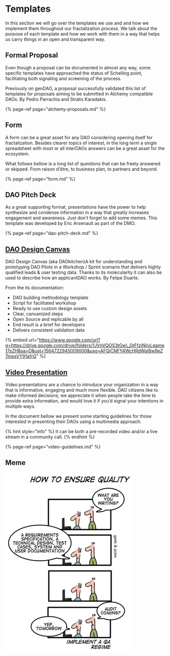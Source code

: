 # Templates

In this section we will go over the templates we use and and how we implement them throughout our fractalization process. We talk about the purpose of each template and how we work with them in a way that helps us carry things in an open and transparent way.

## Formal Proposal

Even though a proposal can be documented in almost any way, some specific templates have approached the status of Schelling point, facilitating both signaling and screening of the process. 

Previously on genDAO, a proposal successfully validated this list of templates for proposals aiming to be submitted in Alchemy compatible DAOs. By Pedro Parrachia and Stratis Karadakis.

{% page-ref page="alchemy-proposals.md" %}

## Form

A form can be a great asset for any DAO considering opening itself for fractalization. Besides clearer topics of interest, in the long term a single spreadsheet with most or all interDAOs answers can be a great asset for the ecosystem.

What follows bellow is a long list of questions that can be freely answered or skipped. From raison d'être, to business plan, to partners and beyond. 

{% page-ref page="form.md" %}

## DAO Pitch Deck

As a great supporting format, presentations have the power to help synthesize and condense information in a way that greatly increases engagement and awareness. Just don't forget to add some memes. This template was developed by Eric Arsenault as part of the DMO.

{% page-ref page="dao-pitch-deck.md" %}

## [DAO Design Canvas](https://docs.google.com/document/d/1erwDj5Xr4S1uPeeNdKZE1A2Mw-gla-0g5SxQZ-AWc90/edit)

DAO Design Canvas \(aka DAOkitchen\)A kit for understanding and prototyping DAO Pilots in a Workshop / Sprint scenario that delivers highly qualified leads & user testing data. Thanks to its molecularity it can also be used to describe how an applicantDAO works. By Felipe Duarte.

From the its documentation:

* DAO building methodology template 
* Script for facilitated workshop
* Ready to use custom design assets 
* Clear, canvanized steps
* Open Source and replicable by all 
* End result is a brief for developers
* Delivers consistent validation data

{% embed url="https://www.google.com/url?q=https://drive.google.com/drive/folders/1JVnVQOS3tGw\_GtFfzjNjlvLqamp17sZH&sa=D&ust=1564722945009000&usg=AFQjCNFY4WcHRdWal8w9eZ7mpsVY91afrQ" %}

## [Video Presentation](https://docs.google.com/document/d/1oilPFlKq13So82LxYouvmoiNNVH1VE7rKfwCsaTLyLA/edit?usp=sharing)

Video presentations are a chance to introduce your organization in a way that is informative, engaging and much more flexible. DAO citizens like to make informed decisions; we appreciate it when people take the time to provide extra information, and would love it if you’d signal your intentions in multiple ways.

In the document bellow we present some starting guidelines for those interested in presenting their DAOs using a multimedia approach.

{% hint style="info" %}
It can be both a pre-recorded video and/or a live stream in a community call.
{% endhint %}

{% page-ref page="video-guidelines.md" %}

## Meme

![](../.gitbook/assets/quality-assurance.jpeg)



